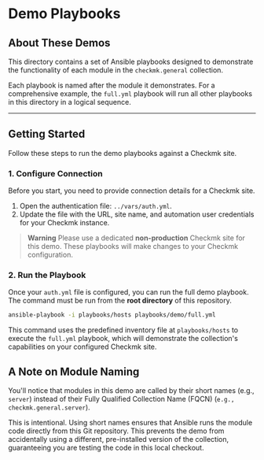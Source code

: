 # Demo Playbooks

## About These Demos

This directory contains a set of Ansible playbooks designed to demonstrate the functionality of each module in the `checkmk.general` collection.

Each playbook is named after the module it demonstrates. For a comprehensive example, the `full.yml` playbook will run all other playbooks in this directory in a logical sequence.

-----

## Getting Started

Follow these steps to run the demo playbooks against a Checkmk site.

### 1. Configure Connection

Before you start, you need to provide connection details for a Checkmk site.

1.  Open the authentication file: `../vars/auth.yml`.
2.  Update the file with the URL, site name, and automation user credentials for your Checkmk instance.

> **Warning**
> Please use a dedicated **non-production** Checkmk site for this demo. These playbooks will make changes to your Checkmk configuration.

### 2. Run the Playbook

Once your `auth.yml` file is configured, you can run the full demo playbook. The command must be run from the **root directory** of this repository.

```bash
ansible-playbook -i playbooks/hosts playbooks/demo/full.yml
```

This command uses the predefined inventory file at `playbooks/hosts` to execute the `full.yml` playbook, which will demonstrate the collection's capabilities on your configured Checkmk site.

## A Note on Module Naming

You'll notice that modules in this demo are called by their short names (e.g., `server`) instead of their Fully Qualified Collection Name (FQCN) (`e.g., checkmk.general.server`).

This is intentional. Using short names ensures that Ansible runs the module code directly from this Git repository. This prevents the demo from accidentally using a different, pre-installed version of the collection, guaranteeing you are testing the code in this local checkout.
